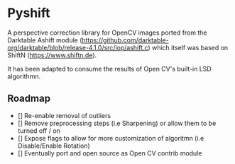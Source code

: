 # Pyshift

A perspective correction library for OpenCV images ported from the Darktable Ashift module (https://github.com/darktable-org/darktable/blob/release-4.1.0/src/iop/ashift.c)
which itself was based on ShiftN (https://www.shiftn.de).

It has been adapted to consume the results of Open CV's built-in LSD algorithmn.

## Roadmap

- [] Re-enable removal of outliers
- [] Remove preprocessing steps (i.e Sharpening) or allow them to be turned off / on 
- [] Expose flags to allow for more customization of algoritmn (i.e Disable/Enable Rotation)
- [] Eventually port and open source as Open CV contrib module